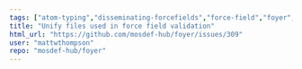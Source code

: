 ```yaml
---
tags: ["atom-typing","disseminating-forcefields","force-field","foyer","molecular-dynamics","molecular-simulation","python","testing"]
title: "Unify files used in force field validation"
html_url: "https://github.com/mosdef-hub/foyer/issues/309"
user: "mattwthompson"
repo: "mosdef-hub/foyer"
---
```



